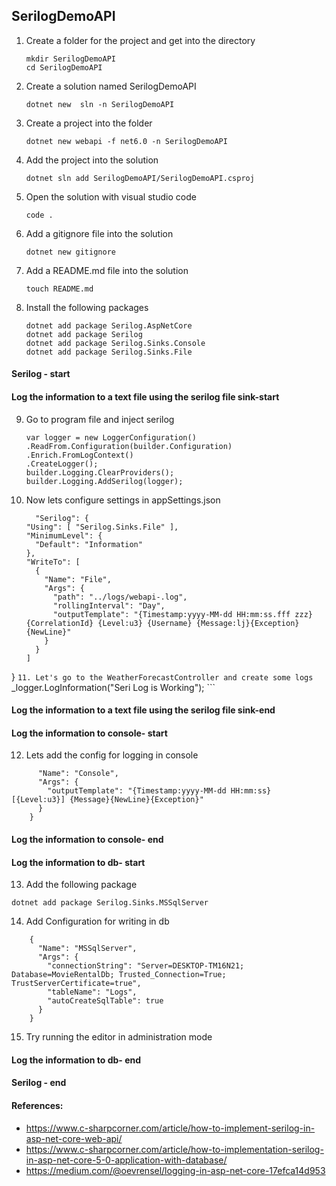 ## SerilogDemoAPI




1. Create a folder for the project and get into the directory
    ```
    mkdir SerilogDemoAPI
    cd SerilogDemoAPI
    ```
2. Create a solution named SerilogDemoAPI
    ```
    dotnet new  sln -n SerilogDemoAPI
    ```
3. Create a project into the folder
    ```
    dotnet new webapi -f net6.0 -n SerilogDemoAPI
    ```
4. Add the project into the solution
    ```
    dotnet sln add SerilogDemoAPI/SerilogDemoAPI.csproj
    ```
5. Open the solution with visual studio code
    ```
    code .
    ```
6. Add a gitignore file into the solution
    ```
    dotnet new gitignore
    ```
7. Add a README.md file into the solution
    ```
    touch README.md
    ```
8. Install the following packages
    ```
    dotnet add package Serilog.AspNetCore
    dotnet add package Serilog
    dotnet add package Serilog.Sinks.Console
    dotnet add package Serilog.Sinks.File
    ```
#### Serilog - start
#### Log the information to a text file using the serilog file sink-start
9. Go to program file and inject serilog
    ```
    var logger = new LoggerConfiguration()
    .ReadFrom.Configuration(builder.Configuration)
    .Enrich.FromLogContext()
    .CreateLogger();
    builder.Logging.ClearProviders();
    builder.Logging.AddSerilog(logger);
    ```
10. Now lets configure settings in appSettings.json
    ```
      "Serilog": {
    "Using": [ "Serilog.Sinks.File" ],
    "MinimumLevel": {
      "Default": "Information"
    },
    "WriteTo": [
      {
        "Name": "File",
        "Args": {
          "path": "../logs/webapi-.log",
          "rollingInterval": "Day",
          "outputTemplate": "{Timestamp:yyyy-MM-dd HH:mm:ss.fff zzz} {CorrelationId} {Level:u3} {Username} {Message:lj}{Exception}{NewLine}"
        }
      }
    ]
  }
    ```
11. Let's go to the WeatherForecastController and create some logs
    ```
    _logger.LogInformation("Seri Log is Working");
    ```
#### Log the information to a text file using the serilog file sink-end
#### Log the information to console- start
12. Lets add the config for logging in console
  ``` {
        "Name": "Console",
        "Args": {
          "outputTemplate": "{Timestamp:yyyy-MM-dd HH:mm:ss} [{Level:u3}] {Message}{NewLine}{Exception}"
        }
      }
  ```
#### Log the information to console- end
#### Log the information to db- start
13. Add the following package
  ```
  dotnet add package Serilog.Sinks.MSSqlServer
  ```
14. Add Configuration for writing in  db
  ```
      {
        "Name": "MSSqlServer",
        "Args": {
          "connectionString": "Server=DESKTOP-TM16N21; Database=MovieRentalDb; Trusted_Connection=True; TrustServerCertificate=true",
          "tableName": "Logs",
          "autoCreateSqlTable": true
        }
      }  
  ```
15. Try running the editor in administration mode
#### Log the information to db- end
#### Serilog - end


#### References:
- https://www.c-sharpcorner.com/article/how-to-implement-serilog-in-asp-net-core-web-api/
- https://www.c-sharpcorner.com/article/how-to-implementation-serilog-in-asp-net-core-5-0-application-with-database/
- https://medium.com/@oevrensel/logging-in-asp-net-core-17efca14d953
